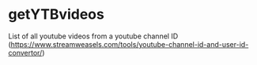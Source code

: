 # getYTBvideos

List of all youtube videos from a youtube channel ID (https://www.streamweasels.com/tools/youtube-channel-id-and-user-id-convertor/)
